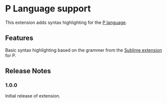 # P Language support

This extension adds syntax highlighting for the [P language](https://p-org.github.io/P/).

## Features

Basic syntax highlighting based on the grammer from the [Sublime extension](https://github.com/p-org/Sublime-P) for P.


## Release Notes
### 1.0.0

Initial release of extension.
